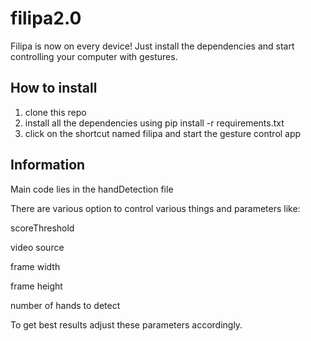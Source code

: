 # filipa2.0
Filipa is now on every device!
Just install the dependencies and start controlling your computer with gestures.

## How to install
1. clone this repo
2. install all the dependencies using pip install -r requirements.txt
3. click on the shortcut named filipa and start the gesture control app

## Information
Main code lies in the handDetection file

There are various option to control various things and parameters like:

scoreThreshold

video source

frame width

frame height

number of hands to detect

To get best results adjust these parameters accordingly.
